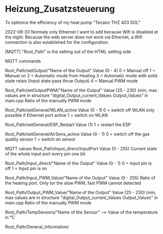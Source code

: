 # Heizung_Zusatzsteuerung
To optimice the efficiency of my heat pump "Tecalor THZ 403 SOL"


2022-08-20
Normaly only Ethernet I want to add because Wifi is disabled at the night.
Because the web server does not work via Ethernet, a Wifi connection is also established for the configuration.

[MQTT]
"Root_Path" is the setting out of the HTML setting side 

MQTT commands

Root_Path/setOutput/"Name of the Output"
Value (0 - 4)
0 = Manual off
1 = Manual on
2 = Automatic mode from Heating
3 = Automatic mode with solid state relais (Input state pass thrue Output)
4 = Manual PWM mode 

Root_Path/setOutputPWM/"Name of the Output"
Value (25 - 230) (min, max values are in structure "digital_Output_current_Values Output_Values" in main.cpp
Ratio of the manually PWM mode 


Root_Path/setGeneral/WLAN_active
Value (0 - 1)
0 = switch off WLAN only possible if Ethernet port active
1 = switch on WLAN

Root_Path/setGeneral/ESP_Restart
Value (1)
1 = restart the ESP

Root_Path/setGeneral/AirSens_active
Value (0 - 1)
0 = switch off the gas quality sensor
1 = switch on sensor

MQTT values
Root_Path/Input_direct/InputPort
Value (0 - 255)
Current state of the whole input port every pin one bit

Root_Path/Input_direct/"Name of the Output"
Value (0 - 1)
0 = Input pin is off
1 = Input pin is on

Root_Path/Input_PWM_Value/"Name of the Output"
Value (0 - 255)
Ratio of the heating port. Only tor the slow PWM, fast PWM cannot detected 

Root_Path/Output_PWM_Value/"Name of the Output"
Value (25 - 230) (min, max values are in structure "digital_Output_current_Values Output_Values" in main.cpp
Ratio of the manually PWM mode 

Root_Path/TempSensors/"Name of the Sensor"
--> Value of the temperature in °C

Root_Path/General_Information/

